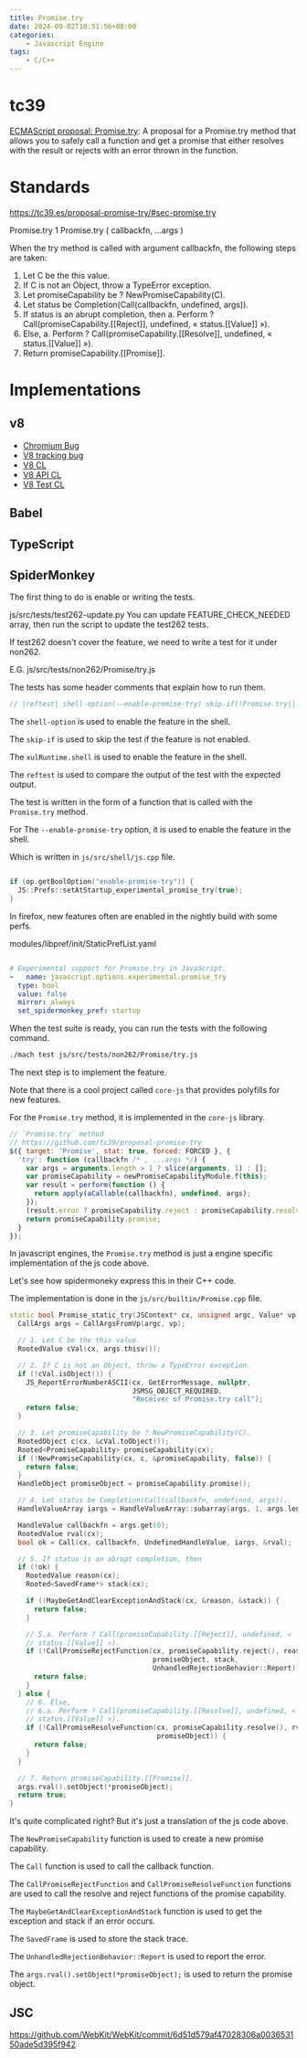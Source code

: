 ```yaml
---
title: Promise.try
date: 2024-09-02T10:51:56+08:00
categories:
    - Javascript Engine
tags:
    - C/C++
---
```


<script src="/pacman-canvas.js" type="module"></script>

<pacman-canvas></pacman-canvas>


# tc39

[ECMAScript proposal: Promise.try](
https://github.com/tc39/proposal-promise-try/tree/main
): A proposal for a Promise.try method that allows you to safely call a function and get a promise that either resolves with the result or rejects with an error thrown in the function.


# Standards

https://tc39.es/proposal-promise-try/#sec-promise.try

Promise.try
1 Promise.try ( callbackfn, ...args )

When the try method is called with argument callbackfn, the following steps are taken:

  1. Let C be the this value.
  2. If C is not an Object, throw a TypeError exception.
  3. Let promiseCapability be ? NewPromiseCapability(C).
  4. Let status be Completion(Call(callbackfn, undefined, args)).
  5. If status is an abrupt completion, then
      a. Perform ? Call(promiseCapability.[[Reject]], undefined, « status.[[Value]] »).
  6. Else,
      a. Perform ? Call(promiseCapability.[[Resolve]], undefined, « status.[[Value]] »).
  7. Return promiseCapability.[[Promise]].

# Implementations

## v8

- [Chromium Bug](https://bugs.chromium.org/p/v8/issues/detail?id=11600)
- [V8 tracking bug](https://bugs.chromium.org/p/v8/issues/detail?id=11600)
- [V8 CL](https://chromium-review.googlesource.com/c/v8/v8/+/2870000)
- [V8 API CL](https://chromium-review.googlesource.com/c/v8/v8/+/2870001)
- [V8 Test CL](https://chromium-review.googlesource.com/c/v8/v8/+/2870002)

## Babel

## TypeScript

## SpiderMonkey

The first thing to do is enable or writing the tests.

js/src/tests/test262-update.py
You can update FEATURE_CHECK_NEEDED array, then run the script to update the test262 tests.

If test262 doesn't cover the feature, we need to write a test for it under non262.

E.G. js/src/tests/non262/Promise/try.js

The tests has some header comments that explain how to run them.

```js
// |reftest| shell-option(--enable-promise-try) skip-if(!Promise.try||!xulRuntime.shell)
```

The `shell-option` is used to enable the feature in the shell.

The `skip-if` is used to skip the test if the feature is not enabled.

The `xulRuntime.shell` is used to enable the feature in the shell.

The `reftest` is used to compare the output of the test with the expected output.

The test is written in the form of a function that is called with the `Promise.try` method.

For The `--enable-promise-try` option, it is used to enable the feature in the shell.

Which is written in `js/src/shell/js.cpp` file.

```cpp

if (op.getBoolOption("enable-promise-try")) {
  JS::Prefs::setAtStartup_experimental_promise_try(true);
}
```
In firefox, new features often are enabled in the nightly build with some perfs.

modules/libpref/init/StaticPrefList.yaml

```yaml

# Experimental support for Promise.try in JavaScript.
-   name: javascript.options.experimental.promise_try
  type: bool
  value: false
  mirror: always
  set_spidermonkey_pref: startup
```

When the test suite is ready, you can run the tests with the following command.

```bash
./mach test js/src/tests/non262/Promise/try.js
```

The next step is to implement the feature.

Note that there is a cool project called `core-js` that provides polyfills for new features.

For the `Promise.try` method, it is implemented in the `core-js` library.

```js
// `Promise.try` method
// https://github.com/tc39/proposal-promise-try
$({ target: 'Promise', stat: true, forced: FORCED }, {
  'try': function (callbackfn /* , ...args */) {
    var args = arguments.length > 1 ? slice(arguments, 1) : [];
    var promiseCapability = newPromiseCapabilityModule.f(this);
    var result = perform(function () {
      return apply(aCallable(callbackfn), undefined, args);
    });
    (result.error ? promiseCapability.reject : promiseCapability.resolve)(result.value);
    return promiseCapability.promise;
  }
});
```

In javascript engines, the `Promise.try` method is just a engine specific implementation of the js code above.

Let's see how spidermoneky express this in their C++ code.

The implementation is done in the `js/src/builtin/Promise.cpp` file.

```cpp
static bool Promise_static_try(JSContext* cx, unsigned argc, Value* vp) {
  CallArgs args = CallArgsFromVp(argc, vp);

  // 1. Let C be the this value.
  RootedValue cVal(cx, args.thisv());

  // 2. If C is not an Object, throw a TypeError exception.
  if (!cVal.isObject()) {
    JS_ReportErrorNumberASCII(cx, GetErrorMessage, nullptr,
                              JSMSG_OBJECT_REQUIRED,
                              "Receiver of Promise.try call");
    return false;
  }

  // 3. Let promiseCapability be ? NewPromiseCapability(C).
  RootedObject c(cx, &cVal.toObject());
  Rooted<PromiseCapability> promiseCapability(cx);
  if (!NewPromiseCapability(cx, c, &promiseCapability, false)) {
    return false;
  }
  HandleObject promiseObject = promiseCapability.promise();

  // 4. Let status be Completion(Call(callbackfn, undefined, args)).
  HandleValueArray iargs = HandleValueArray::subarray(args, 1, args.length() - 1);

  HandleValue callbackfn = args.get(0);
  RootedValue rval(cx);
  bool ok = Call(cx, callbackfn, UndefinedHandleValue, iargs, &rval);

  // 5. If status is an abrupt completion, then
  if (!ok) {
    RootedValue reason(cx);
    Rooted<SavedFrame*> stack(cx);

    if (!MaybeGetAndClearExceptionAndStack(cx, &reason, &stack)) {
      return false;
    }

    // 5.a. Perform ? Call(promiseCapability.[[Reject]], undefined, «
    // status.[[Value]] »).
    if (!CallPromiseRejectFunction(cx, promiseCapability.reject(), reason,
                                   promiseObject, stack,
                                   UnhandledRejectionBehavior::Report)) {
      return false;
    }
  } else {
    // 6. Else,
    // 6.a. Perform ? Call(promiseCapability.[[Resolve]], undefined, «
    // status.[[Value]] »).
    if (!CallPromiseResolveFunction(cx, promiseCapability.resolve(), rval,
                                    promiseObject)) {
      return false;
    }
  }

  // 7. Return promiseCapability.[[Promise]].
  args.rval().setObject(*promiseObject);
  return true;
}
```

It's quite complicated right? But it's just a translation of the js code above.

The `NewPromiseCapability` function is used to create a new promise capability.

The `Call` function is used to call the callback function.

The `CallPromiseRejectFunction` and `CallPromiseResolveFunction` functions are used to call the resolve and reject functions of the promise capability.

The `MaybeGetAndClearExceptionAndStack` function is used to get the exception and stack if an error occurs.

The `SavedFrame` is used to store the stack trace.

The `UnhandledRejectionBehavior::Report` is used to report the error.

The `args.rval().setObject(*promiseObject);` is used to return the promise object.

## JSC

https://github.com/WebKit/WebKit/commit/6d51d579af47028306a003653150ade5d395f942
